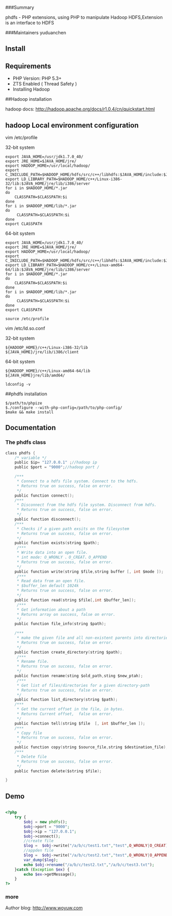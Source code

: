 
###Summary

phdfs - PHP extensions, using PHP to manipulate Hadoop HDFS,Extension is an interface to HDFS

###Maintainers
yuduanchen


## Install

## Requirements

* PHP Version: PHP 5.3+
* ZTS Enabled ( Thread Safety )
* Installing Hadoop


##Hadoop installation

hadoop docs: http://hadoop.apache.org/docs/r1.0.4/cn/quickstart.html

## hadoop Local environment configuration
vim /etc/profile

32-bit system
```
export JAVA_HOME=/usr/jdk1.7.0_40/
export JRE_HOME=$JAVA_HOME/jre/
export HADOOP_HOME=/usr/local/hadoop/
export C_INICLUDE_PATH=$HADOOP_HOME/hdfs/src/c++/libhdfs:$JAVA_HOME/include:$JAVA_HOME/include/Linux
export LD_LIBRARY_PATH=$HADOOP_HOME/c++/Linux-i386-32/lib:$JAVA_HOME/jre/lib/i386/server
for i in $HADOOP_HOME/*.jar
do
    CLASSPATH=$CLASSPATH:$i
done
for i in $HADOOP_HOME/lib/*.jar
do
     CLASSPATH=$CLASSPATH:$i
done
export CLASSPATH

```
64-bit system
```
export JAVA_HOME=/usr/jdk1.7.0_40/
export JRE_HOME=$JAVA_HOME/jre/
export HADOOP_HOME=/usr/local/hadoop/
export C_INICLUDE_PATH=$HADOOP_HOME/hdfs/src/c++/libhdfs:$JAVA_HOME/include:$JAVA_HOME/include/Linux
export LD_LIBRARY_PATH=$HADOOP_HOME/c++/Linux-amd64-64/lib:$JAVA_HOME/jre/lib/i386/server
for i in $HADOOP_HOME/*.jar
do
    CLASSPATH=$CLASSPATH:$i
done
for i in $HADOOP_HOME/lib/*.jar
do
     CLASSPATH=$CLASSPATH:$i
done
export CLASSPATH

```

```
source /etc/profile
```


vim /etc/ld.so.conf

32-bit system
```
${HADOOP_HOME}/c++/Linux-i386-32/lib
${JAVA_HOME}/jre/lib/i386/client

```
64-bit system
```
${HADOOP_HOME}/c++/Linux-amd64-64/lib
${JAVA_HOME}jre/lib/amd64/

```
```
ldconfig -v

```

##phdfs installation
```
$/path/to/phpize
$./configure --with-php-config=/path/to/php-config/
$make && make install
```


## Documentation



### The phdfs class
```c
class phdfs {
    /* variable */
    public $ip= "127.0.0.1" ;//hadoop ip
    public $port = "9000";//hadoop port /

    /***
     * Connect to a hdfs file system. Connect to the hdfs.
     * Returns true on success, false on error.
     */
    public function connect();
    /***
     * Disconnect from the hdfs file system. Disconnect from hdfs.
     * Returns true on success, false on error.
     */
    public function disconnect();
    /***
     * Checks if a given path exsits on the filesystem
     * Returns true on success, false on error.
     */
    public function exists(string $path);
     /***
     * Write data into an open file.
     * int mode: O_WRONLY 、O_CREAT、O_APPEND
     * Returns true on success, false on error.
     */
    public function write(string $file,string buffer [, int $mode ]);
     /***
     * Read data from an open file.
     * $buffer_len default 1024k
     * Returns true on success, false on error.
     */
    public function read(string $file[,int $buffer_len]);
     /***
     * Get information about a path
     * Returns array on success, false on error.
     */
    public function file_info(string $path);

    /***
     * make the given file and all non-existent parents into directories.
     * Returns true on success, false on error.
     */
    public function create_directory(string $path);
     /***
     * Rename file.
     * Returns true on success, false on error.
     */
    public function rename(sting $old_path,sting $new_ptah);
     /***
     * Get list of files/directories for a given directory-path
     * Returns true on success, false on error.
     */
    public function list_directory(string $path);
    /***
     * Get the current offset in the file, in bytes.
     * Returns Current offset,  false on error.
     */
    public function tell(string $file  [, int $buffer_len ]);
    /***
     * Copy file
     * Returns true on success, false on error.
     */
    public function copy(string $source_file,string $destination_file);
    /***
     * Delete file
     * Returns true on success, false on error.
     */
    public function delete($string $file);

}

```

##  Demo

```php

<?php
    try {
        $obj = new phdfs();
        $obj->port = "9000";
        $obj->ip = "127.0.0.1";
        $obj->connect();
        //create file
        $log =  $obj->write("/a/b/c/test1.txt","test",O_WRONLY|O_CREAT);
        //appden file
        $log =  $obj->write("/a/b/c/test2.txt","test",O_WRONLY|O_APPEND);
        var_dump($log);
        echo $obj->rename("/a/b/c/test2.txt","/a/b/c/test3.txt");
    }catch (Exception $ex) {
        echo $ex->getMessage();
    }
?>
```



### more

Author blog: http://www.woyuw.com


